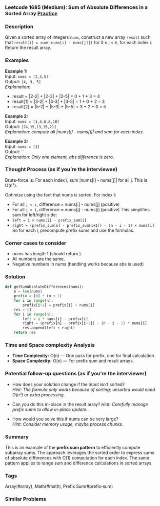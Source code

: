 ### Leetcode 1685 (Medium): Sum of Absolute Differences in a Sorted Array [Practice](https://leetcode.com/problems/sum-of-absolute-differences-in-a-sorted-array)

### Description  
Given a sorted array of integers `nums`, construct a new array `result` such that `result[i] = sum(|nums[i] - nums[j]|)` for 0 ≤ j < n, for each index i. Return the result array.

### Examples  
**Example 1:**  
Input: `nums = [2,3,5]`  
Output: `[4, 3, 5]`  
*Explanation:*
- result = |2-2| + |2-3| + |2-5| = 0 + 1 + 3 = 4
- result[1] = |3-2| + |3-3| + |3-5| = 1 + 0 + 2 = 3
- result[2] = |5-2| + |5-3| + |5-5| = 3 + 2 + 0 = 5

**Example 2:**  
Input: `nums = [1,4,6,8,10]`  
Output: `[24,15,13,15,21]`  
*Explanation: compute all |nums[i] - nums[j]| and sum for each index.*

**Example 3:**  
Input: `nums = [1]`  
Output: ``  
*Explanation: Only one element, abs difference is zero.*

### Thought Process (as if you’re the interviewee)  
Brute-force is: For each index i, sum |nums[i] - nums[j]| for all j. This is O(n²).

Optimize using the fact that nums is sorted. For index i:
- For all `j < i`, difference = nums[i] - nums[j] (positive)
- For all `j > i`, difference = nums[j] - nums[i] (positive)
This simplifies sum for left/right side:
- `left = i × nums[i] - prefix_sum[i]`
- `right = (prefix_sum[n] - prefix_sum[i+1]) - (n - i - 1) × nums[i]`
So for each i, precompute prefix sums and use the formulas.

### Corner cases to consider  
- nums has length 1 (should return ).
- All numbers are the same.
- Negative numbers in nums (handling works because abs is used)

### Solution

```python
def getSumAbsoluteDifferences(nums):
    n = len(nums)
    prefix = [0] * (n + 1)
    for i in range(n):
        prefix[i+1] = prefix[i] + nums[i]
    res = []
    for i in range(n):
        left = i * nums[i] - prefix[i]
        right = (prefix[n] - prefix[i+1]) - (n - i - 1) * nums[i]
        res.append(left + right)
    return res
```

### Time and Space complexity Analysis  
- **Time Complexity:** O(n) — One pass for prefix, one for final calculation.
- **Space Complexity:** O(n) — For prefix sum and result arrays.

### Potential follow-up questions (as if you’re the interviewer)  
- How does your solution change if the input isn’t sorted?  
  *Hint: The formula only works because of sorting; unsorted would need O(n²) or extra processing.*

- Can you do this in-place in the result array?
  *Hint: Carefully manage prefix sums to allow in-place update.*

- How would you solve this if nums can be very large?  
  *Hint: Consider memory usage, maybe process chunks.*

### Summary
This is an example of the **prefix sum pattern** to efficiently compute subarray sums. The approach leverages the sorted order to express sums of absolute differences with O(1) computation for each index. The same pattern applies to range sum and difference calculations in sorted arrays.

### Tags
Array(#array), Math(#math), Prefix Sum(#prefix-sum)

### Similar Problems
